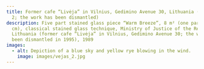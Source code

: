 ```yaml
---
title: Former cafe “Livėja” in Vilnius, Gedimino Avenue 30, Lithuania (section
  2; the work has been dismantled)
description: Five part stained glass piece “Warm Breeze”, 8 m² (one part–90x180
  cm), classical stained glass technique, Ministry of Justice of the Republic of
  Lithuania (former cafe “Livėja” in Vilnius, Gedimino Avenue 30; the work has
  been dismantled in 1995), 1989
images:
  - alt: Depiction of a blue sky and yellow rye blowing in the wind.
    image: images/vejas_2.jpg
---
```


